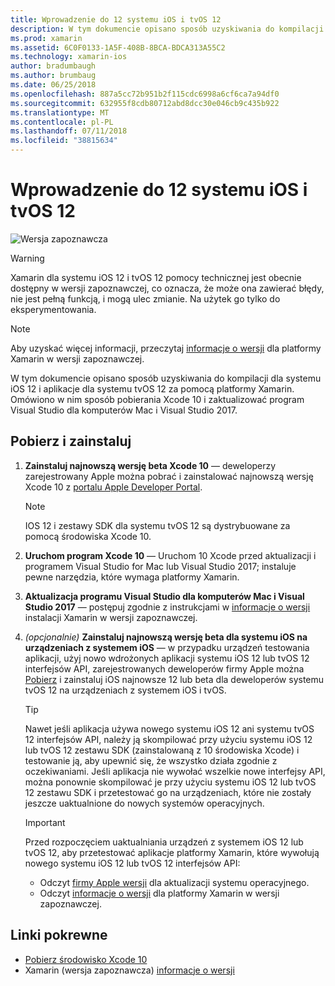 ```yaml
---
title: Wprowadzenie do 12 systemu iOS i tvOS 12
description: W tym dokumencie opisano sposób uzyskiwania do kompilacji dla systemu iOS 12 i aplikacje dla systemu tvOS 12 za pomocą platformy Xamarin. Omówiono w nim sposób pobierania Xcode 10 i zaktualizować program Visual Studio dla komputerów Mac i Visual Studio 2017.
ms.prod: xamarin
ms.assetid: 6C0F0133-1A5F-408B-8BCA-BDCA313A55C2
ms.technology: xamarin-ios
author: bradumbaugh
ms.author: brumbaug
ms.date: 06/25/2018
ms.openlocfilehash: 887a5cc72b951b2f115cdc6998a6cf6ca7a94df0
ms.sourcegitcommit: 632955f8cdb80712abd8dcc30e046cb9c435b922
ms.translationtype: MT
ms.contentlocale: pl-PL
ms.lasthandoff: 07/11/2018
ms.locfileid: "38815634"
---
```

# <a name="getting-started-with-ios-12-and-tvos-12"></a>Wprowadzenie do 12 systemu iOS i tvOS 12

![Wersja zapoznawcza](~/media/shared/preview.png)

> [!WARNING]
> Xamarin dla systemu iOS 12 i tvOS 12 pomocy technicznej jest obecnie dostępny w wersji zapoznawczej, co oznacza, że może ona zawierać błędy, nie jest pełną funkcją, i mogą ulec zmianie. Na użytek go tylko do eksperymentowania.

> [!NOTE]
> Aby uzyskać więcej informacji, przeczytaj [informacje o wersji](https://releases.xamarin.com/preview-release-xcode-10-beta/) dla platformy Xamarin w wersji zapoznawczej.

W tym dokumencie opisano sposób uzyskiwania do kompilacji dla systemu iOS 12 i aplikacje dla systemu tvOS 12 za pomocą platformy Xamarin. Omówiono w nim sposób pobierania Xcode 10 i zaktualizować program Visual Studio dla komputerów Mac i Visual Studio 2017.

## <a name="download-and-install"></a>Pobierz i zainstaluj

1. **Zainstaluj najnowszą wersję beta Xcode 10** — deweloperzy zarejestrowany Apple można pobrać i zainstalować najnowszą wersję Xcode 10 z [portalu Apple Developer Portal](https://developer.apple.com/download/).

   > [!NOTE]
   > IOS 12 i zestawy SDK dla systemu tvOS 12 są dystrybuowane za pomocą środowiska Xcode 10.

2. **Uruchom program Xcode 10** — Uruchom 10 Xcode przed aktualizacji i programem Visual Studio for Mac lub Visual Studio 2017; instaluje pewne narzędzia, które wymaga platformy Xamarin.

3. **Aktualizacja programu Visual Studio dla komputerów Mac i Visual Studio 2017** — postępuj zgodnie z instrukcjami w [informacje o wersji](https://releases.xamarin.com/preview-release-xcode-10-beta/) instalacji Xamarin w wersji zapoznawczej.

4. _(opcjonalnie)_  **Zainstaluj najnowszą wersję beta dla systemu iOS na urządzeniach z systemem iOS** — w przypadku urządzeń testowania aplikacji, użyj nowo wdrożonych aplikacji systemu iOS 12 lub tvOS 12 interfejsów API, zarejestrowanych deweloperów firmy Apple można [Pobierz](https://developer.apple.com/download) i zainstaluj iOS najnowsze 12 lub beta dla deweloperów systemu tvOS 12 na urządzeniach z systemem iOS i tvOS.

   > [!TIP]
   > Nawet jeśli aplikacja używa nowego systemu iOS 12 ani systemu tvOS 12 interfejsów API, należy ją skompilować przy użyciu systemu iOS 12 lub tvOS 12 zestawu SDK (zainstalowaną z 10 środowiska Xcode) i testowanie ją, aby upewnić się, że wszystko działa zgodnie z oczekiwaniami. Jeśli aplikacja nie wywołać wszelkie nowe interfejsy API, można ponownie skompilować je przy użyciu systemu iOS 12 lub tvOS 12 zestawu SDK i przetestować go na urządzeniach, które nie zostały jeszcze uaktualnione do nowych systemów operacyjnych.

   > [!IMPORTANT]
   > Przed rozpoczęciem uaktualniania urządzeń z systemem iOS 12 lub tvOS 12, aby przetestować aplikacje platformy Xamarin, które wywołują nowego systemu iOS 12 lub tvOS 12 interfejsów API:
   > - Odczyt [firmy Apple wersji](https://developer.apple.com/download/) dla aktualizacji systemu operacyjnego.
   > - Odczyt [informacje o wersji](https://releases.xamarin.com/preview-release-xcode-10-beta/) dla platformy Xamarin w wersji zapoznawczej.

## <a name="related-links"></a>Linki pokrewne

- [Pobierz środowisko Xcode 10](https://developer.apple.com/download/)
- Xamarin (wersja zapoznawcza) [informacje o wersji](https://releases.xamarin.com/preview-release-xcode-10-beta/)
